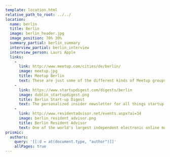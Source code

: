 ```yaml
---
template: location.html
relative_path_to_root: ../../
location:
  name: berlin
  title: Berlin
  image: berlin_header.jpg
  image_position: 70% 30%
  summary_partial: berlin_summary
  interview_partial: berlin_interview
  interview_person: Lauri Apple
  links:
    -
      link: http://www.meetup.com/cities/de/berlin/
      image: meetup.jpg
      title: Meetup Berlin
      text: These are just some of the different kinds of Meetup groups you can find in Berlin.
    -
      link: https://www.startupdigest.com/digests/berlin
      image: dublin_startupdigest.png
      title: Berlin Start-up Digest
      text: The personalized insider newsletter for all things startup in Dublin and around the world.
    -
      link: http://www.residentadvisor.net/events.aspx?ai=34
      image: berlin_resident_advisor.png
      title: Berlin Resident Advisor
      text: One of the world's largest independent electronic online music magazines. News, interviews, and reviews.
prismic:
  authors:
    query: '[[:d = at(document.type, "author")]]'
    allPages: true
---
```

